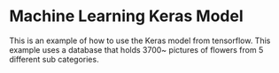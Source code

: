 # Machine Learning Keras Model

This is an example of how to use the Keras model from tensorflow. This example uses a database that holds 3700~ pictures of flowers from 5 different sub categories.